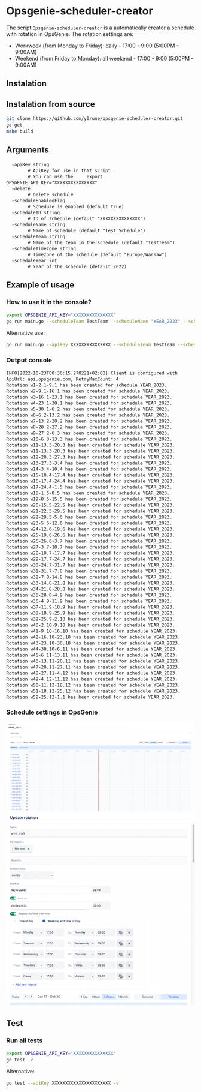 # Opsgenie-scheduler-creator

The script `Opsgenie-scheduler-creator` is a automatically creator a schedule
with rotation in OpsGenie. The rotation settings are:
- Workweek (from Monday to Friday): daily - 17:00 - 9:00  (5:00PM - 9:00AM)
- Weekend (from Friday to Monday): all weekend - 17:00 - 9:00  (5:00PM - 9:00AM)

## Instalation
## Instalation from source

```bash
git clone https://github.com/y0rune/opsgenie-scheduler-creator.git
go get
make build
```

## Arguments

```
  -apiKey string
        # ApiKey for use in that script.
        # You can use the     export OPSGENIE_API_KEY="XXXXXXXXXXXXXXX"
  -delete
        # Delete schedule
  -scheduleEnabledFlag
        # Schedule is enabled (default true)
  -scheduleID string
        # ID of schedule (default "XXXXXXXXXXXXXXX")
  -scheduleName string
        # Name of schedule (default "Test Schedule")
  -scheduleTeam string
        # Name of the team in the schedule (default "TestTeam")
  -scheduleTimezone string
        # Timezone of the schedule (default "Europe/Warsaw")
  -scheduleYear int
        # Year of the schedule (default 2022)
```

## Example of usage

### How to use it in the console?

```bash
export OPSGENIE_API_KEY="XXXXXXXXXXXXXXX"
go run main.go --scheduleTeam TestTeam --scheduleName "YEAR_2023" --scheduleYear 2023
```

Alternative use:

```bash
go run main.go --apiKey XXXXXXXXXXXXXXX --scheduleTeam TestTeam --scheduleName "YEAR_2023" --scheduleYear 2023
```

### Output console

```
INFO[2022-10-23T00:36:15.270221+02:00] Client is configured with ApiUrl: api.opsgenie.com, RetryMaxCount: 4
Rotation w1-2.1-9.1 has been created for schedule YEAR_2023.
Rotation w2-9.1-16.1 has been created for schedule YEAR_2023.
Rotation w3-16.1-23.1 has been created for schedule YEAR_2023.
Rotation w4-23.1-30.1 has been created for schedule YEAR_2023.
Rotation w5-30.1-6.2 has been created for schedule YEAR_2023.
Rotation w6-6.2-13.2 has been created for schedule YEAR_2023.
Rotation w7-13.2-20.2 has been created for schedule YEAR_2023.
Rotation w8-20.2-27.2 has been created for schedule YEAR_2023.
Rotation w9-27.2-6.3 has been created for schedule YEAR_2023.
Rotation w10-6.3-13.3 has been created for schedule YEAR_2023.
Rotation w11-13.3-20.3 has been created for schedule YEAR_2023.
Rotation w11-13.3-20.3 has been created for schedule YEAR_2023.
Rotation w12-20.3-27.3 has been created for schedule YEAR_2023.
Rotation w13-27.3-3.4 has been created for schedule YEAR_2023.
Rotation w14-3.4-10.4 has been created for schedule YEAR_2023.
Rotation w15-10.4-17.4 has been created for schedule YEAR_2023.
Rotation w16-17.4-24.4 has been created for schedule YEAR_2023.
Rotation w17-24.4-1.5 has been created for schedule YEAR_2023.
Rotation w18-1.5-8.5 has been created for schedule YEAR_2023.
Rotation w19-8.5-15.5 has been created for schedule YEAR_2023.
Rotation w20-15.5-22.5 has been created for schedule YEAR_2023.
Rotation w21-22.5-29.5 has been created for schedule YEAR_2023.
Rotation w22-29.5-5.6 has been created for schedule YEAR_2023.
Rotation w23-5.6-12.6 has been created for schedule YEAR_2023.
Rotation w24-12.6-19.6 has been created for schedule YEAR_2023.
Rotation w25-19.6-26.6 has been created for schedule YEAR_2023.
Rotation w26-26.6-3.7 has been created for schedule YEAR_2023.
Rotation w27-3.7-10.7 has been created for schedule YEAR_2023.
Rotation w28-10.7-17.7 has been created for schedule YEAR_2023.
Rotation w29-17.7-24.7 has been created for schedule YEAR_2023.
Rotation w30-24.7-31.7 has been created for schedule YEAR_2023.
Rotation w31-31.7-7.8 has been created for schedule YEAR_2023.
Rotation w32-7.8-14.8 has been created for schedule YEAR_2023.
Rotation w33-14.8-21.8 has been created for schedule YEAR_2023.
Rotation w34-21.8-28.8 has been created for schedule YEAR_2023.
Rotation w35-28.8-4.9 has been created for schedule YEAR_2023.
Rotation w36-4.9-11.9 has been created for schedule YEAR_2023.
Rotation w37-11.9-18.9 has been created for schedule YEAR_2023.
Rotation w38-18.9-25.9 has been created for schedule YEAR_2023.
Rotation w39-25.9-2.10 has been created for schedule YEAR_2023.
Rotation w40-2.10-9.10 has been created for schedule YEAR_2023.
Rotation w41-9.10-16.10 has been created for schedule YEAR_2023.
Rotation w42-16.10-23.10 has been created for schedule YEAR_2023.
Rotation w43-23.10-30.10 has been created for schedule YEAR_2023.
Rotation w44-30.10-6.11 has been created for schedule YEAR_2023.
Rotation w45-6.11-13.11 has been created for schedule YEAR_2023.
Rotation w46-13.11-20.11 has been created for schedule YEAR_2023.
Rotation w47-20.11-27.11 has been created for schedule YEAR_2023.
Rotation w48-27.11-4.12 has been created for schedule YEAR_2023.
Rotation w49-4.12-11.12 has been created for schedule YEAR_2023.
Rotation w50-11.12-18.12 has been created for schedule YEAR_2023.
Rotation w51-18.12-25.12 has been created for schedule YEAR_2023.
Rotation w52-25.12-1.1 has been created for schedule YEAR_2023.
```

### Schedule settings in OpsGenie

![alt text](https://github.com/y0rune/opsgenie-scheduler-creator/blob/main/screenshots/OpsGenieSchedule.png)
![alt text](https://github.com/y0rune/opsgenie-scheduler-creator/blob/main/screenshots/OpsGenieUpdateRotation.png)

## Test

### Run all tests

```bash
export OPSGENIE_API_KEY="XXXXXXXXXXXXXXX"
go test -v
```

Alternative:

```bash
go test --apiKey XXXXXXXXXXXXXXXXXXXXXX -v
```
